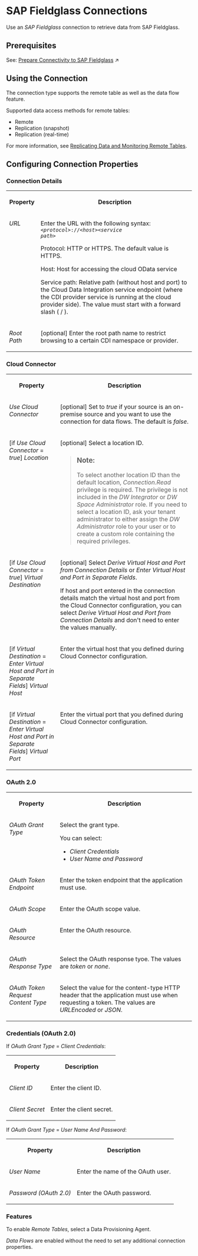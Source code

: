<!-- loiobda94ee6c9d5403f8556af174399d221 -->

# SAP Fieldglass Connections

Use an *SAP Fieldglass* connection to retrieve data from SAP Fieldglass.



<a name="loiobda94ee6c9d5403f8556af174399d221__section_yjk_zk5_rrb"/>

## Prerequisites

See: [Prepare Connectivity to SAP Fieldglass](https://help.sap.com/viewer/9f804b8efa8043539289f42f372c4862/cloud/en-US/03ca23660b5d4b69960f264f5c31990e.html "To be able to successfully validate and use a connection to SAP Fieldglass for remote tables or data flows, certain preparations have to be made.") :arrow_upper_right:



<a name="loiobda94ee6c9d5403f8556af174399d221__Oracle_usage"/>

## Using the Connection

The connection type supports the remote table as well as the data flow feature.

Supported data access methods for remote tables:

-   Remote
-   Replication \(snapshot\)
-   Replication \(real-time\)

For more information, see [Replicating Data and Monitoring Remote Tables](../Data-Integration-Monitor/replicating-data-and-monitoring-remote-tables-4dd95d7.md). 



<a name="loiobda94ee6c9d5403f8556af174399d221__section_nrb_hcc_x4b"/>

## Configuring Connection Properties



### Connection Details


<table>
<tr>
<th valign="top">

Property



</th>
<th valign="top">

Description



</th>
</tr>
<tr>
<td valign="top">

*URL*



</td>
<td valign="top">

Enter the URL with the following syntax: <code><i class="varname">&lt;protocol&gt;</i>://<i class="varname">&lt;host&gt;</i><i class="varname">&lt;service path&gt;</i></code> 

Protocol: HTTP or HTTPS. The default value is HTTPS.

Host: Host for accessing the cloud OData service

Service path: Relative path \(without host and port\) to the Cloud Data Integration service endpoint \(where the CDI provider service is running at the cloud provider side\). The value must start with a forward slash \( / \).



</td>
</tr>
<tr>
<td valign="top">

*Root Path*



</td>
<td valign="top">

\[optional\] Enter the root path name to restrict browsing to a certain CDI namespace or provider.



</td>
</tr>
</table>



### Cloud Connector


<table>
<tr>
<th valign="top">

Property



</th>
<th valign="top">

Description



</th>
</tr>
<tr>
<td valign="top">

 *Use Cloud Connector* 



</td>
<td valign="top">

 \[optional\] Set to *true* if your source is an on-premise source and you want to use the connection for data flows. The default is *false*. 



</td>
</tr>
<tr>
<td valign="top">

 \[if *Use Cloud Connector* = *true*\] *Location* 



</td>
<td valign="top">

 \[optional\] Select a location ID. 

> ### Note:  
> To select another location ID than the default location, *Connection.Read* privilege is required. The privilege is not included in the *DW Integrator* or *DW Space Administrator* role. If you need to select a location ID, ask your tenant administrator to either assign the *DW Administrator* role to your user or to create a custom role containing the required privileges.



</td>
</tr>
<tr>
<td valign="top">

 \[if *Use Cloud Connector* = *true*\] *Virtual Destination* 



</td>
<td valign="top">

 \[optional\] Select *Derive Virtual Host and Port from Connection Details* or *Enter Virtual Host and Port in Separate Fields*. 

If host and port entered in the connection details match the virtual host and port from the Cloud Connector configuration, you can select *Derive Virtual Host and Port from Connection Details* and don't need to enter the values manually.



</td>
</tr>
<tr>
<td valign="top">

 \[if *Virtual Destination* = *Enter Virtual Host and Port in Separate Fields*\] *Virtual Host* 



</td>
<td valign="top">

 Enter the virtual host that you defined during Cloud Connector configuration. 



</td>
</tr>
<tr>
<td valign="top">

 \[if *Virtual Destination* = *Enter Virtual Host and Port in Separate Fields*\] *Virtual Port* 



</td>
<td valign="top">

 Enter the virtual port that you defined during Cloud Connector configuration. 



</td>
</tr>
</table>



### OAuth 2.0


<table>
<tr>
<th valign="top">

Property



</th>
<th valign="top">

Description



</th>
</tr>
<tr>
<td valign="top">

*OAuth Grant Type*



</td>
<td valign="top">

Select the grant type. 

You can select:

-   *Client Credentials*
-   *User Name and Password*



</td>
</tr>
<tr>
<td valign="top">

*OAuth Token Endpoint*



</td>
<td valign="top">

Enter the token endpoint that the application must use.



</td>
</tr>
<tr>
<td valign="top">

*OAuth Scope*



</td>
<td valign="top">

Enter the OAuth scope value.



</td>
</tr>
<tr>
<td valign="top">

*OAuth Resource*



</td>
<td valign="top">

Enter the OAuth resource.



</td>
</tr>
<tr>
<td valign="top">

*OAuth Response Type*



</td>
<td valign="top">

Select the OAuth response tyoe. The values are *token* or *none*.



</td>
</tr>
<tr>
<td valign="top">

*OAuth Token Request Content Type*



</td>
<td valign="top">

Select the value for the content-type HTTP header that the application must use when requesting a token. The values are *URLEncoded* or *JSON*.



</td>
</tr>
</table>



### Credentials \(OAuth 2.0\)

If *OAuth Grant Type* = *Client Credentials*:


<table>
<tr>
<th valign="top">

Property



</th>
<th valign="top">

Description



</th>
</tr>
<tr>
<td valign="top">

*Client ID*



</td>
<td valign="top">

Enter the client ID. 



</td>
</tr>
<tr>
<td valign="top">

*Client Secret*



</td>
<td valign="top">

Enter the client secret.



</td>
</tr>
</table>

If *OAuth Grant Type* = *User Name And Password*:


<table>
<tr>
<th valign="top">

Property



</th>
<th valign="top">

Description



</th>
</tr>
<tr>
<td valign="top">

*User Name*



</td>
<td valign="top">

Enter the name of the OAuth user.



</td>
</tr>
<tr>
<td valign="top">

*Password \(OAuth 2.0\)*



</td>
<td valign="top">

Enter the OAuth password.



</td>
</tr>
</table>



### Features

To enable *Remote Tables*, select a Data Provisioning Agent.

*Data Flows* are enabled without the need to set any additional connection properties.

